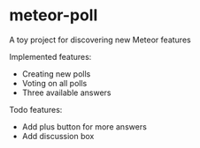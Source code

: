 # meteor-poll
A toy project for discovering new Meteor features

Implemented features:

* Creating new polls
* Voting on all polls
* Three available answers

Todo features:

* Add plus button for more answers
* Add discussion box
